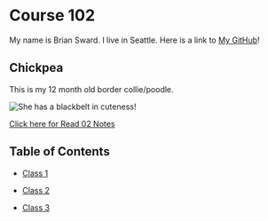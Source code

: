 # Course 102

My name is Brian Sward. I live in Seattle. Here is a link to [My GitHub](https://github.com/BrianSward)!

## Chickpea

This is my 12 month old border collie/poodle.

![She has a blackbelt in cuteness!](https://github.com/BrianSward/reading-notes/blob/main/PXL_20220609_153110554.PORTRAIT.jpg?raw=true "This is Chickpea")

[Click here for Read 02 Notes](https://github.com/BrianSward/reading-notes/blob/main/page2)

## Table of Contents

- [Class 1](class1.md)

- [Class 2](class2.md)

- [Class 3](class3.md)
